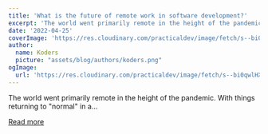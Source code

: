 ```yaml
---
title: 'What is the future of remote work in software development?'
excerpt: 'The world went primarily remote in the height of the pandemic. With things returning to "normal" in a...'
date: '2022-04-25'
coverImage: 'https://res.cloudinary.com/practicaldev/image/fetch/s--bi0qwlHX--/c_imagga_scale,f_auto,fl_progressive,h_420,q_auto,w_1000/https://dev-to-uploads.s3.amazonaws.com/uploads/articles/v9baosisclai9tqt8jue.png'
author:
  name: Koders
  picture: "assets/blog/authors/koders.png"
ogImage:
  url: 'https://res.cloudinary.com/practicaldev/image/fetch/s--bi0qwlHX--/c_imagga_scale,f_auto,fl_progressive,h_420,q_auto,w_1000/https://dev-to-uploads.s3.amazonaws.com/uploads/articles/v9baosisclai9tqt8jue.png'
---
```


The world went primarily remote in the height of the pandemic. With things returning to "normal" in a...

[Read more](https://dev.to/ben/what-is-the-future-of-remote-work-in-software-development-5d9e)
